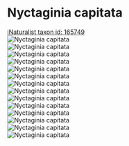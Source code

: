 
Nyctaginia capitata
===================
  
[iNaturalist taxon id: 165749](https://www.inaturalist.org/taxa/165749)  
![Nyctaginia capitata](https://inaturalist-open-data.s3.amazonaws.com/photos/164617109/medium.jpg)  
![Nyctaginia capitata](https://inaturalist-open-data.s3.amazonaws.com/photos/164623135/medium.jpg)  
![Nyctaginia capitata](https://inaturalist-open-data.s3.amazonaws.com/photos/164623141/medium.jpg)  
![Nyctaginia capitata](https://inaturalist-open-data.s3.amazonaws.com/photos/164623147/medium.jpg)  
![Nyctaginia capitata](https://inaturalist-open-data.s3.amazonaws.com/photos/164623295/medium.jpg)  
![Nyctaginia capitata](https://inaturalist-open-data.s3.amazonaws.com/photos/164623302/medium.jpg)  
![Nyctaginia capitata](https://inaturalist-open-data.s3.amazonaws.com/photos/164623307/medium.jpg)  
![Nyctaginia capitata](https://inaturalist-open-data.s3.amazonaws.com/photos/164617109/medium.jpg)  
![Nyctaginia capitata](https://inaturalist-open-data.s3.amazonaws.com/photos/164623135/medium.jpg)  
![Nyctaginia capitata](https://inaturalist-open-data.s3.amazonaws.com/photos/164623141/medium.jpg)  
![Nyctaginia capitata](https://inaturalist-open-data.s3.amazonaws.com/photos/164623147/medium.jpg)  
![Nyctaginia capitata](https://inaturalist-open-data.s3.amazonaws.com/photos/164623295/medium.jpg)  
![Nyctaginia capitata](https://inaturalist-open-data.s3.amazonaws.com/photos/164623302/medium.jpg)  
![Nyctaginia capitata](https://inaturalist-open-data.s3.amazonaws.com/photos/164623307/medium.jpg)